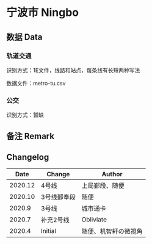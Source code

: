 # 宁波市 Ningbo

## 数据 Data

### 轨道交通

识别方式：1E文件，线路和站点，每条线有长短两种写法

数据文件：metro-tu.csv

### 公交

识别方式：暂缺

## 备注 Remark

## Changelog

Date | Change | Author
-----|--------|-------
2020.12 | 4号线 | 上局鄞段、随便
2020.10 | 3号线鄞奉段 | 随便
2020.9 | 3号线 | 城市通卡
2020.7 | 补充2号线 | Obliviate
2020.4 | Initial | 随便、机智轩の微視角
